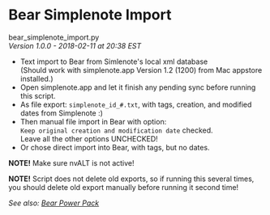 # Bear Simplenote Import

bear_simplenote_import.py   
*Version 1.0.0 - 2018-02-11 at 20:38 EST*


* Text import to Bear from Simlenote's local xml database  
(Should work with simplenote.app Version 1.2 (1200) from Mac appstore installed.)
* Open simplenote.app and let it finish any pending sync before running this script.
* As file export: `simplenote_id_#.txt`, with tags, creation, and modified dates from Simplenote :)  
* Then manual file import in Bear with option:  
`Keep original creation and modification date` checked.   
Leave all the other options UNCHECKED!
* Or chose direct import into Bear, with tags, but no dates.

**NOTE!** Make sure nvALT is not active!

**NOTE!** Script does not delete old exports, so if running this several times, you should delete old export manually before running it second time!

*See also: [Bear Power Pack](https://github.com/rovest/Bear-Power-Pack/blob/master/README.md)*
